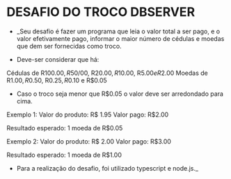 # **DESAFIO DO TROCO DBSERVER**

* _Seu desafio é fazer um programa que leia o valor total a ser pago, e o valor efetivamente pago, informar o maior número de cédulas e moedas que dem ser fornecidas como troco.

* Deve-ser considerar que há:

 Cédulas de R$100.00, R$50/00, R$20.00, R$10.00, R$5.00 e R$2.00
 Moedas de R$1.00, R$0.50, R$0.25, R$0.10 e R$0.05 

* Caso o troco seja menor que R$0.05 o valor deve ser arredondado para cima.

Exemplo 1:
Valor do produto: R$ 1.95
Valor pago: R$2.00

Resultado esperado: 1 moeda de R$0.05

Exemplo 2:
Valor do produto: R$ 2.00
Valor pago: R$3.00

Resultado esperado: 1 moeda de R$1.00

* Para a realização do desafio, foi utilizado typescript e node.js._
